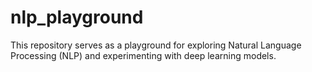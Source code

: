 # nlp_playground
 This repository serves as a playground for exploring Natural Language Processing (NLP) and experimenting with deep learning models.
